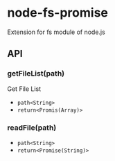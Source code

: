 # node-fs-promise
Extension for fs module of node.js

## API

### getFileList(path)
Get File List

- `path<String>`
- `return<Promis(Array)>`

### readFile(path)

- `path<String>`
- `return<Promise(String)>`

